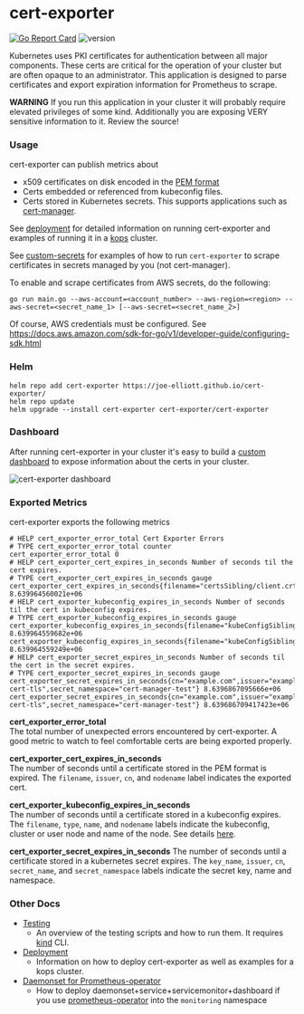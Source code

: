 # cert-exporter

[![Go Report Card](https://goreportcard.com/badge/github.com/joe-elliott/cert-exporter)](https://goreportcard.com/report/github.com/joe-elliott/cert-exporter) ![version](https://img.shields.io/badge/version-2.9.0-blue.svg?cacheSeconds=2592000)

Kubernetes uses PKI certificates for authentication between all major components.  These certs are critical for the operation of your cluster but are often opaque to an administrator.  This application is designed to parse certificates and export expiration information for Prometheus to scrape.

**WARNING** If you run this application in your cluster it will probably require elevated privileges of some kind.  Additionally you are exposing VERY sensitive information to it.  Review the source!

### Usage

cert-exporter can publish metrics about 

- x509 certificates on disk encoded in the [PEM format](https://en.wikipedia.org/wiki/Privacy-Enhanced_Mail) 
- Certs embedded or referenced from kubeconfig files.
- Certs stored in Kubernetes secrets.  This supports applications such as [cert-manager](https://github.com/jetstack/cert-manager).

See [deployment](./docs/deploy.md) for detailed information on running cert-exporter and examples of running it in a [kops](https://github.com/kubernetes/kops) cluster.

See [custom-secrets](./docs/examples/custom-secrets) for examples of how to run `cert-exporter` to scrape certificates in secrets managed by you (not cert-manager).

To enable and scrape certificates from AWS secrets, do the following:
```
go run main.go --aws-account=<account_number> --aws-region=<region> --aws-secret=<secret_name_1> [--aws-secret=<secret_name_2>]
```
Of course, AWS credentials must be configured. See  https://docs.aws.amazon.com/sdk-for-go/v1/developer-guide/configuring-sdk.html

### Helm

```
helm repo add cert-exporter https://joe-elliott.github.io/cert-exporter/
helm repo update
helm upgrade --install cert-exporter cert-exporter/cert-exporter
```

### Dashboard

After running cert-exporter in your cluster it's easy to build a [custom dashboard](./docs/sample-dashboard.json) to expose information about the certs in your cluster.

![cert-exporter dashboard](./docs/dashboard.png)

### Exported Metrics

cert-exporter exports the following metrics

```
# HELP cert_exporter_error_total Cert Exporter Errors
# TYPE cert_exporter_error_total counter
cert_exporter_error_total 0
# HELP cert_exporter_cert_expires_in_seconds Number of seconds til the cert expires.
# TYPE cert_exporter_cert_expires_in_seconds gauge
cert_exporter_cert_expires_in_seconds{filename="certsSibling/client.crt",issuer="root",nodename="master0"} 8.639964560021e+06
# HELP cert_exporter_kubeconfig_expires_in_seconds Number of seconds til the cert in kubeconfig expires.
# TYPE cert_exporter_kubeconfig_expires_in_seconds gauge
cert_exporter_kubeconfig_expires_in_seconds{filename="kubeConfigSibling/kubeconfig",name="cluster1",nodename="master0",type="cluster"} 8.639964559682e+06
cert_exporter_kubeconfig_expires_in_seconds{filename="kubeConfigSibling/kubeconfig",name="user1",nodename="master0",type="user"} 8.639964559249e+06
# HELP cert_exporter_secret_expires_in_seconds Number of seconds til the cert in the secret expires.
# TYPE cert_exporter_secret_expires_in_seconds gauge
cert_exporter_secret_expires_in_seconds{cn="example.com",issuer="example.com",key_name="ca.crt",secret_name="selfsigned-cert-tls",secret_namespace="cert-manager-test"} 8.6396867095666e+06
cert_exporter_secret_expires_in_seconds{cn="example.com",issuer="example.com",key_name="tls.crt",secret_name="selfsigned-cert-tls",secret_namespace="cert-manager-test"} 8.639686709417423e+06
```

**cert_exporter_error_total**  
The total number of unexpected errors encountered by cert-exporter.  A good metric to watch to feel comfortable certs are being exported properly.

**cert_exporter_cert_expires_in_seconds**  
The number of seconds until a certificate stored in the PEM format is expired.  The `filename`, `issuer`, `cn`, and `nodename` label indicates the exported cert.

**cert_exporter_kubeconfig_expires_in_seconds**  
The number of seconds until a certificate stored in a kubeconfig expires.  The `filename`, `type`, `name`, and `nodename` labels indicate the kubeconfig, cluster or user node and name of the node.  See details [here](https://kubernetes.io/docs/tasks/access-application-cluster/configure-access-multiple-clusters/).

**cert_exporter_secret_expires_in_seconds**
The number of seconds until a certificate stored in a kubernetes secret expires.  The `key_name`, `issuer`, `cn`, `secret_name`, and `secret_namespace` labels indicate the secret key, name and namespace. 

### Other Docs

- [Testing](./docs/testing.md)
  - An overview of the testing scripts and how to run them. It requires [kind](https://github.com/kubernetes-sigs/kind) CLI.
- [Deployment](./docs/deploy.md)
  - Information on how to deploy cert-exporter as well as examples for a kops cluster.
- [Daemonset for Prometheus-operator](./docs/daemonset-prom-operator.yaml)
  - How to deploy daemonset+service+servicemonitor+dashboard if you use [prometheus-operator](https://github.com/coreos/prometheus-operator) into the `monitoring` namespace
